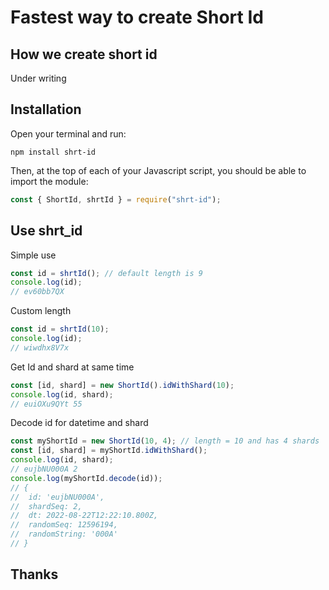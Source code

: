 # Fastest way to create Short Id

## How we create short id

Under writing

## Installation

Open your terminal and run:

```shell
npm install shrt-id
```

Then, at the top of each of your Javascript script, you should be able to import the module:

```js
const { ShortId, shrtId } = require("shrt-id");
```

## Use shrt_id

Simple use

```js
const id = shrtId(); // default length is 9
console.log(id);
// ev60bb7QX
```

Custom length

```js
const id = shrtId(10);
console.log(id);
// wiwdhx8V7x
```

Get Id and shard at same time

```js
const [id, shard] = new ShortId().idWithShard(10);
console.log(id, shard);
// euiOXu9QYt 55
```

Decode id for datetime and shard

```js
const myShortId = new ShortId(10, 4); // length = 10 and has 4 shards
const [id, shard] = myShortId.idWithShard();
console.log(id, shard);
// eujbNU000A 2
console.log(myShortId.decode(id));
// {
//  id: 'eujbNU000A',
//  shardSeq: 2,
//  dt: 2022-08-22T12:22:10.800Z,
//  randomSeq: 12596194,
//  randomString: '000A'
// }
```

## Thanks
